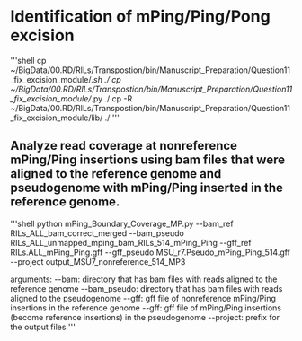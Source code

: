 # Identification of mPing/Ping/Pong excision

'''shell
cp ~/BigData/00.RD/RILs/Transpostion/bin/Manuscript_Preparation/Question11_fix_excision_module/*.sh ./
cp ~/BigData/00.RD/RILs/Transpostion/bin/Manuscript_Preparation/Question11_fix_excision_module/*.py ./
cp -R ~/BigData/00.RD/RILs/Transpostion/bin/Manuscript_Preparation/Question11_fix_excision_module/lib/ ./
'''

## Analyze read coverage at nonreference mPing/Ping insertions using bam files that were aligned to the reference genome and pseudogenome with mPing/Ping inserted in the reference genome.

'''shell
python mPing_Boundary_Coverage_MP.py --bam_ref RILs_ALL_bam_correct_merged --bam_pseudo RILs_ALL_unmapped_mping_bam_RILs_514_mPing_Ping --gff_ref RILs.ALL_mPing_Ping.gff --gff_pseudo MSU_r7.Pseudo_mPing_Ping_514.gff --project output_MSU7_nonreference_514_MP3

arguments:
   --bam: directory that has bam files with reads aligned to the reference genome
   --bam_pseudo: directory that has bam files with reads aligned to the pseudogenome
   --gff: gff file of nonreference mPing/Ping insertions in the reference genome
   --gff: gff file of mPing/Ping insertions (become reference insertions) in the pseudogenome
   --project: prefix for the output files
'''


